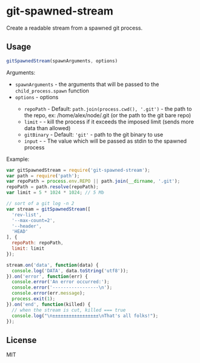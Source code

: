 # git-spawned-stream

Create a readable stream from a spawned git process.

## Usage

```js
gitSpawnedStream(spawnArguments, options)
```

Arguments:

- `spawnArguments` - the arguments that will be passed to the `child_process.spawn` function
- `options` - <optional> options
  - `repoPath`  - <optional> Default: `path.join(process.cwd(), '.git')` - the path to the repo, ex: /home/alex/node/.git (or the path to the git bare repo)
  - `limit`     - <optional> - kill the process if it exceeds the imposed limit (sends more data than allowed)
  - `gitBinary` - <optional> Default: `'git'` - path to the git binary to use
  - `input`     - <optional> - The value which will be passed as stdin to the spawned process

Example:

```js
var gitSpawnedStream = require('git-spawned-stream');
var path = require('path');
var repoPath = process.env.REPO || path.join(__dirname, '.git');
repoPath = path.resolve(repoPath);
var limit = 5 * 1024 * 1024; // 5 Mb

// sort of a git log -n 2
var stream = gitSpawnedStream([
  'rev-list',
  '--max-count=2',
  '--header',
  'HEAD'
], {
  repoPath: repoPath,
  limit: limit
});

stream.on('data', function(data) {
  console.log('DATA', data.toString('utf8'));
}).on('error', function(err) {
  console.error('An error occurred:');
  console.error('-----------------\n');
  console.error(err.message);
  process.exit(1);
}).on('end', function(killed) {
  // when the stream is cut, killed === true
  console.log("\n±±±±±±±±±±±±±±±±±\nThat's all folks!");
});
```

## License

MIT
